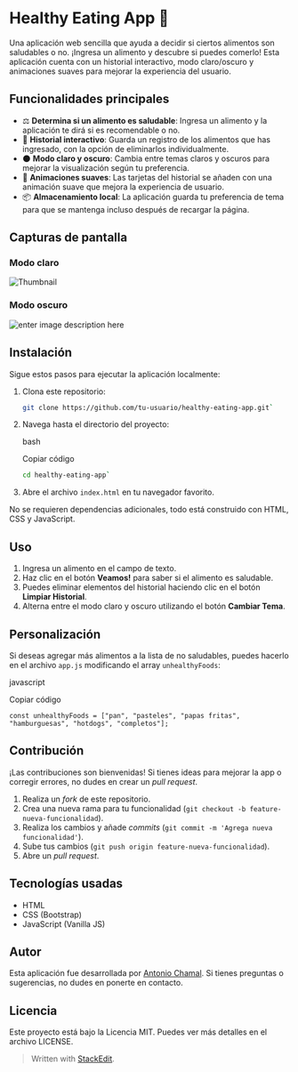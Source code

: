 
#  Healthy Eating App 🍏



Una aplicación web sencilla que ayuda a decidir si ciertos alimentos son saludables o no. ¡Ingresa un alimento y descubre si puedes comerlo! Esta aplicación cuenta con un historial interactivo, modo claro/oscuro y animaciones suaves para mejorar la experiencia del usuario.

## Funcionalidades principales

- ⚖️ **Determina si un alimento es saludable**: Ingresa un alimento y la aplicación te dirá si es recomendable o no.
- 📝 **Historial interactivo**: Guarda un registro de los alimentos que has ingresado, con la opción de eliminarlos individualmente.
- 🌑 **Modo claro y oscuro**: Cambia entre temas claros y oscuros para mejorar la visualización según tu preferencia.
- 🎨 **Animaciones suaves**: Las tarjetas del historial se añaden con una animación suave que mejora la experiencia de usuario.
- 📦 **Almacenamiento local**: La aplicación guarda tu preferencia de tema para que se mantenga incluso después de recargar la página.

## Capturas de pantalla

### Modo claro

![Thumbnail](https://imagizer.imageshack.com/v2/640x480q70/924/hZ3Gtn.png)

### Modo oscuro

![enter image description here](https://imagizer.imageshack.com/v2/640x480q70/922/P4GRHT.png)

## Instalación

Sigue estos pasos para ejecutar la aplicación localmente:

1. Clona este repositorio:
   ```bash
   git clone https://github.com/tu-usuario/healthy-eating-app.git` 

2.  Navega hasta el directorio del proyecto:
    
    bash
    
    Copiar código
    
      ````bash
      cd healthy-eating-app` 
    
3.  Abre el archivo `index.html` en tu navegador favorito.
    

No se requieren dependencias adicionales, todo está construido con HTML, CSS y JavaScript.

## Uso

1.  Ingresa un alimento en el campo de texto.
2.  Haz clic en el botón **Veamos!** para saber si el alimento es saludable.
3.  Puedes eliminar elementos del historial haciendo clic en el botón **Limpiar Historial**.
4.  Alterna entre el modo claro y oscuro utilizando el botón **Cambiar Tema**.

## Personalización

Si deseas agregar más alimentos a la lista de no saludables, puedes hacerlo en el archivo `app.js` modificando el array `unhealthyFoods`:

javascript

Copiar código

`const unhealthyFoods = ["pan", "pasteles", "papas fritas", "hamburguesas", "hotdogs", "completos"];` 

## Contribución

¡Las contribuciones son bienvenidas! Si tienes ideas para mejorar la app o corregir errores, no dudes en crear un _pull request_.

1.  Realiza un _fork_ de este repositorio.
2.  Crea una nueva rama para tu funcionalidad (`git checkout -b feature-nueva-funcionalidad`).
3.  Realiza los cambios y añade _commits_ (`git commit -m 'Agrega nueva funcionalidad'`).
4.  Sube tus cambios (`git push origin feature-nueva-funcionalidad`).
5.  Abre un _pull request_.

## Tecnologías usadas

-   HTML
-   CSS (Bootstrap)
-   JavaScript (Vanilla JS)

## Autor

Esta aplicación fue desarrollada por [Antonio Chamal](https://github.com/tonyroxtar). Si tienes preguntas o sugerencias, no dudes en ponerte en contacto.

## Licencia

Este proyecto está bajo la Licencia MIT. Puedes ver más detalles en el archivo LICENSE.


> Written with [StackEdit](https://stackedit.io/).
